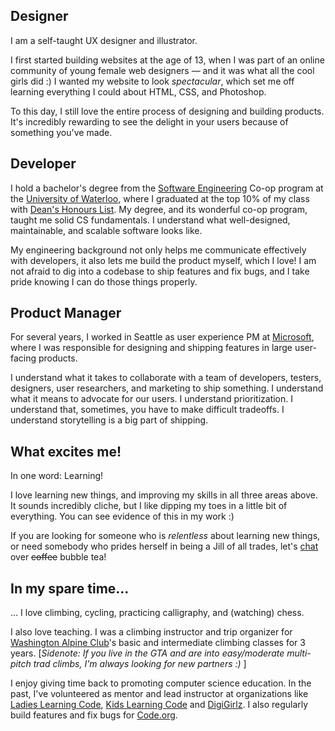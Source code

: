 ## Designer
I am a self-taught UX designer and illustrator.

I first started building websites at the age of 13, when I was part of an online community of young female web designers &mdash; and it was what all the cool girls did :) I wanted my website to look *spectacular*, which set me off learning everything I could about HTML, CSS, and Photoshop.

To this day, I still love the entire process of designing and building products. It's incredibly rewarding to see the delight in your users because of something you've made.

## Developer
I hold a bachelor's degree from the [Software Engineering](https://uwaterloo.ca/software-engineering/) Co-op program at the [University of Waterloo](http://uwaterloo.ca), where I graduated at the top 10% of my class with [Dean's Honours List](https://ugradcalendar.uwaterloo.ca/page/ENG-Deans-Honours-List). My degree, and its wonderful co-op program, taught me solid CS fundamentals. I understand what well-designed, maintainable, and scalable software looks like.

My engineering background not only helps me communicate effectively with developers, it also lets me build the product myself, which I love! I am not afraid to dig into a codebase to ship features and fix bugs, and I take pride knowing I can do those things properly.

## Product Manager
For several years, I worked in Seattle as user experience PM at [Microsoft](http://microsoft.com), where I was responsible for designing and shipping features in large user-facing products.

I understand what it takes to collaborate with a team of developers, testers, designers, user researchers, and marketing to ship something. I understand what it means to advocate for our users. I understand prioritization. I understand that, sometimes, you have to make difficult tradeoffs. I understand storytelling is a big part of shipping.

## What excites me!
In one word: Learning!

I love learning new things, and improving my skills in all three areas above. It sounds incredibly cliche, but I like dipping my toes in a little bit of everything. You can see evidence of this in my work :)

If you are looking for someone who is *relentless* about learning new things, or need somebody who prides herself in being a Jill of all trades, let's [chat](/contact) over <strike>coffee</strike> bubble tea!

## In my spare time...
... I love climbing, cycling, practicing calligraphy, and (watching) chess. 

I also love teaching. I was a climbing instructor and trip organizer for [Washington Alpine Club](http://washingtonalpineclub.org)'s basic and intermediate climbing classes for 3 years. \[*Sidenote: If you live in the GTA and are into easy/moderate multi-pitch trad climbs, I'm always looking for new partners :)* \]

I enjoy giving time back to promoting computer science education. In the past, I've volunteered as mentor and lead instructor at organizations like [Ladies Learning Code](http://ladieslearningcode.com), [Kids Learning Code](http://kidslearningcode.com) and [DigiGirlz](https://www.microsoft.com/en-us/diversity/programs/digigirlz/default.aspx). I also regularly build features and fix bugs for [Code.org](http://code.org).
